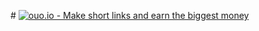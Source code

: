 #<!-- Start of ouo.io banner code -->
<a href="http://ouo.io/ref/JnHcgygu"><img src="http://ouo.io/images/banners/r1.jpg" title="ouo.io - Make short links and earn the biggest money" /></a>
<!-- End of ouo.io banner code -->
